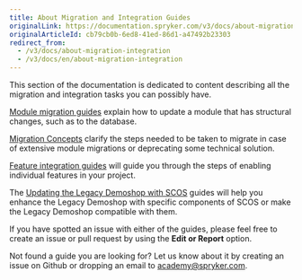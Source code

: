 ```yaml
---
title: About Migration and Integration Guides
originalLink: https://documentation.spryker.com/v3/docs/about-migration-integration
originalArticleId: cb79cb0b-6ed8-41ed-86d1-a47492b23303
redirect_from:
  - /v3/docs/about-migration-integration
  - /v3/docs/en/about-migration-integration
---
```


This section of the documentation is dedicated to content describing all the migration and integration tasks you can possibly have.

[Module migration guides](/docs/scos/dev/migration-and-integration/201907.0/module-migration-guides/about-migration-guides.html) explain how to update a module that has structural changes, such as to the database.

[Migration Concepts](/docs/scos/dev/migration-and-integration/201907.0/module-migration-guides/about-migration-guides.html-concepts) clarify the steps needed to be taken to migrate in case of extensive module migrations or deprecating some technical solution.

[Feature integration guides](/docs/scos/dev/migration-and-integration/201907.0/feature-integration-guides/about-integration.html) will guide you through the steps of enabling individual features in your project.

The [Updating the Legacy Demoshop with SCOS](/docs/scos/dev/migration-and-integration/201907.0/updating-the-legacy-demoshop-with-scos/updating-the-legacy-demoshop-with-scos.html) guides will help you enhance the Legacy Demoshop with specific components of SCOS or make the Legacy Demoshop compatible with them.

If you have spotted an issue with either of the guides, please feel free to create an issue or pull request by using the **Edit or Report** option.

Not found a guide you are looking for? Let us know about it by creating an issue on Github or dropping an email to academy@spryker.com.

